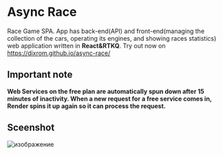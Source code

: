 # Async Race
Race Game SPA. App has back-end(API) and front-end(managing the collection of the cars, operating its engines, and showing races statistics) web application written in **React&RTKQ**. Try out now on <https://dixrom.github.io/async-race/>
## Important note
**Web Services on the free plan are automatically spun down after 15 minutes of inactivity. When a new request for a free service comes in, Render spins it up again so it can process the request.**
## Sceenshot
![изображение](https://user-images.githubusercontent.com/83821780/195461356-bbbd056e-7d45-4420-8750-38588272c823.png)
